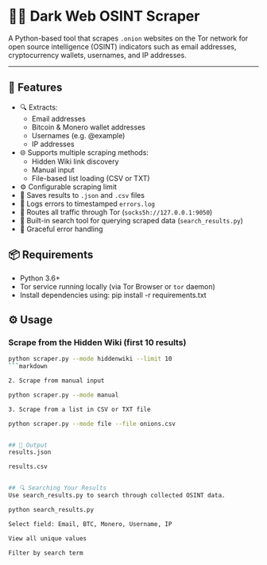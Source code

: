 # 🕵️‍♂️ Dark Web OSINT Scraper

A Python-based tool that scrapes `.onion` websites on the Tor network for open source intelligence (OSINT) indicators such as email addresses, cryptocurrency wallets, usernames, and IP addresses.

---


## 🚀 Features

- 🔍 Extracts:
  - Email addresses
  - Bitcoin & Monero wallet addresses
  - Usernames (e.g. @example)
  - IP addresses
- 🌐 Supports multiple scraping methods:
  - Hidden Wiki link discovery
  - Manual input
  - File-based list loading (CSV or TXT)
- ⚙️ Configurable scraping limit
- 📁 Saves results to `.json` and `.csv` files
- 📄 Logs errors to timestamped `errors.log`
- 🔐 Routes all traffic through Tor (`socks5h://127.0.0.1:9050`)
- 💬 Built-in search tool for querying scraped data (`search_results.py`)
- 🧪 Graceful error handling


## 📦 Requirements

- Python 3.6+
- Tor service running locally (via Tor Browser or `tor` daemon)
- Install dependencies using: pip install -r requirements.txt

## ⚙️ Usage
### Scrape from the Hidden Wiki (first 10 results)

```bash
python scraper.py --mode hiddenwiki --limit 10
```markdown

2. Scrape from manual input

python scraper.py --mode manual

3. Scrape from a list in CSV or TXT file

python scraper.py --mode file --file onions.csv


## 📁 Output
results.json

results.csv


## 🔍 Searching Your Results
Use search_results.py to search through collected OSINT data.

python search_results.py

Select field: Email, BTC, Monero, Username, IP

View all unique values

Filter by search term

